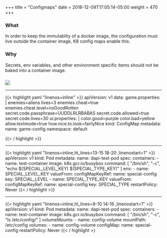 +++
title = "Configmaps"
date = 2018-12-09T17:05:14-05:00
weight = 470
+++

### What

In order to keep the immutablity of a docker image, the configuration must live outside the container image, 
K8 config maps enable this. 

### Why
Secrets, env variables, and other environment specific items should not be baked into a container image.


### ![](/louk8cnc-intro-k8s/images/kubernetes/cm.png) 

---


{{< highlight yaml "linenos=inline" >}}
apiVersion: v1
data:
  game.properties: |
    enemies=aliens
    lives=3
    enemies.cheat=true
    enemies.cheat.level=noGoodRotten
    secret.code.passphrase=UUDDLRLRBABAS
    secret.code.allowed=true
    secret.code.lives=30
  ui.properties: |
    color.good=purple
    color.bad=yellow
    allow.textmode=true
    how.nice.to.look=fairlyNice
kind: ConfigMap
metadata:
  name: game-config
  namespace: default
  
{{< / highlight >}}

---


{{< highlight yaml "linenos=inline,hl_lines=13-15 18-20 ,linenostart=1" >}}
apiVersion: v1
kind: Pod
metadata:
  name: dapi-test-pod
spec:
  containers:
    - name: test-container
      image: k8s.gcr.io/busybox
      command: [ "/bin/sh", "-c", "echo $(SPECIAL_LEVEL_KEY) $(SPECIAL_TYPE_KEY)" ]
      env:
        - name: SPECIAL_LEVEL_KEY
          valueFrom:
            configMapKeyRef:
              name: special-config
              key: SPECIAL_LEVEL
        - name: SPECIAL_TYPE_KEY
          valueFrom:
            configMapKeyRef:
              name: special-config
              key: SPECIAL_TYPE
  restartPolicy: Never
{{< / highlight >}}

---


{{< highlight yaml "linenos=inline,hl_lines=8-10 14-16 ,linenostart=1" >}}
apiVersion: v1
kind: Pod
metadata:
  name: dapi-test-pod
spec:
  containers:
    - name: test-container
      image: k8s.gcr.io/busybox
      command: [ "/bin/sh", "-c", "ls /etc/config/" ]
      volumeMounts:
      - name: config-volume
        mountPath: /etc/config
  volumes:
    - name: config-volume
      configMap:
        name: special-config
  restartPolicy: Never
{{< / highlight >}

